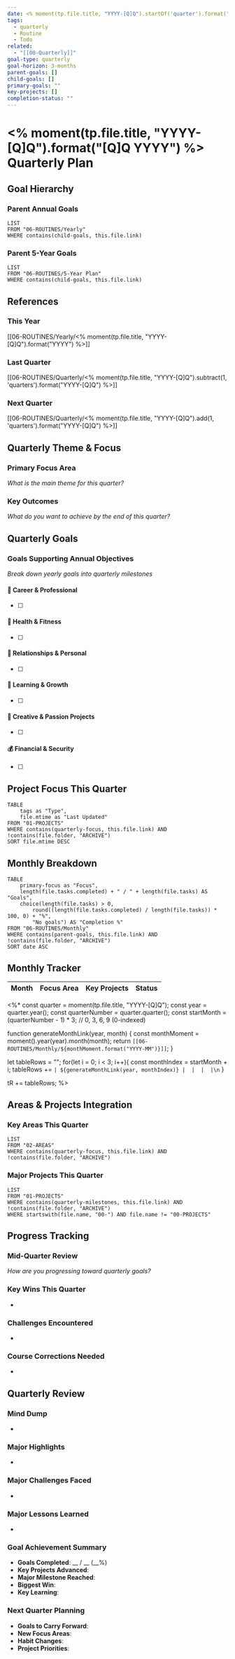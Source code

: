 ```yaml
---
date: <% moment(tp.file.title, "YYYY-[Q]Q").startOf('quarter').format("YYYY-MM-DD") %>
tags:
  - quarterly
  - Routine
  - Todo
related:
  - "[[00-Quarterly]]"
goal-type: quarterly
goal-horizon: 3-months
parent-goals: []
child-goals: []
primary-goals: ""
key-projects: []
completion-status: ""
---
```

# <% moment(tp.file.title, "YYYY-[Q]Q").format("[Q]Q YYYY") %> Quarterly Plan

## Goal Hierarchy

### Parent Annual Goals
```dataview
LIST
FROM "06-ROUTINES/Yearly"
WHERE contains(child-goals, this.file.link)
```

### Parent 5-Year Goals
```dataview
LIST
FROM "06-ROUTINES/5-Year Plan"
WHERE contains(child-goals, this.file.link)
```

## References
### This Year
[[06-ROUTINES/Yearly/<% moment(tp.file.title, "YYYY-[Q]Q").format("YYYY") %>]]

### Last Quarter
[[06-ROUTINES/Quarterly/<% moment(tp.file.title, "YYYY-[Q]Q").subtract(1, 'quarters').format("YYYY-[Q]Q") %>]]

### Next Quarter
[[06-ROUTINES/Quarterly/<% moment(tp.file.title, "YYYY-[Q]Q").add(1, 'quarters').format("YYYY-[Q]Q") %>]]

## Quarterly Theme & Focus
### Primary Focus Area
*What is the main theme for this quarter?*


### Key Outcomes
*What do you want to achieve by the end of this quarter?*


## Quarterly Goals

### Goals Supporting Annual Objectives
*Break down yearly goals into quarterly milestones*

#### 🎯 Career & Professional
- [ ] 

#### 💪 Health & Fitness
- [ ] 

#### 💍 Relationships & Personal
- [ ] 

#### 🧠 Learning & Growth
- [ ] 

#### 🎨 Creative & Passion Projects
- [ ] 

#### 💰 Financial & Security
- [ ] 

## Project Focus This Quarter
```dataview
TABLE 
    tags as "Type",
    file.mtime as "Last Updated"
FROM "01-PROJECTS"
WHERE contains(quarterly-focus, this.file.link) AND !contains(file.folder, "ARCHIVE")
SORT file.mtime DESC
```

## Monthly Breakdown
```dataview
TABLE 
    primary-focus as "Focus",
    length(file.tasks.completed) + " / " + length(file.tasks) AS "Goals",
    choice(length(file.tasks) > 0, 
        round((length(file.tasks.completed) / length(file.tasks)) * 100, 0) + "%", 
        "No goals") AS "Completion %"
FROM "06-ROUTINES/Monthly"
WHERE contains(parent-goals, this.file.link) AND !contains(file.folder, "ARCHIVE")
SORT date ASC
```

## Monthly Tracker
| Month | Focus Area | Key Projects | Status |
| :---- | :--------- | :----------- | :----: |
<%*
const quarter = moment(tp.file.title, "YYYY-[Q]Q");
const year = quarter.year();
const quarterNumber = quarter.quarter();
const startMonth = (quarterNumber - 1) * 3; // 0, 3, 6, 9 (0-indexed)

function generateMonthLink(year, month) {
  const monthMoment = moment().year(year).month(month);
  return `[[06-ROUTINES/Monthly/${monthMoment.format("YYYY-MM")}]]`;
}

let tableRows = "";
for(let i = 0; i < 3; i++){
  const monthIndex = startMonth + i;
  tableRows += `| ${generateMonthLink(year, monthIndex)} |  |  |  |\n`
}

tR += tableRows;
%>

## Areas & Projects Integration
### Key Areas This Quarter
```dataview
LIST
FROM "02-AREAS"
WHERE contains(quarterly-focus, this.file.link) AND !contains(file.folder, "ARCHIVE")
```

### Major Projects This Quarter
```dataview
LIST
FROM "01-PROJECTS"
WHERE contains(quarterly-milestones, this.file.link) AND !contains(file.folder, "ARCHIVE")
WHERE startswith(file.name, "00-") AND file.name != "00-PROJECTS"
```

## Progress Tracking
### Mid-Quarter Review
*How are you progressing toward quarterly goals?*


### Key Wins This Quarter
- 

### Challenges Encountered
- 

### Course Corrections Needed
- 

## Quarterly Review
### Mind Dump
- 

### Major Highlights
- 

### Major Challenges Faced
- 

### Major Lessons Learned
- 

### Goal Achievement Summary
- **Goals Completed**: __ / __ (__%)
- **Key Projects Advanced**: 
- **Major Milestone Reached**: 
- **Biggest Win**: 
- **Key Learning**: 

### Next Quarter Planning
- **Goals to Carry Forward**: 
- **New Focus Areas**: 
- **Habit Changes**: 
- **Project Priorities**: 
